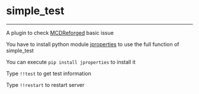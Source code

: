 # simple_test
-----
A plugin to check [MCDReforged](https://github.com/Fallen-Breath/MCDReforged) basic issue

You have to install python module [jproperties](https://pypi.org/project/jproperties/) to use the full function of simple_test

You can execute `pip install jproperties` to install it

Type `!!test` to get test information

Type `!!restart` to restart server
